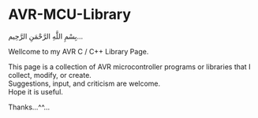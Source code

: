 # AVR-MCU-Library
بِسْمِ اللَّهِ الرَّحْمَنِ الرَّحِيم...  
  
Wellcome to my AVR C / C++ Library Page.  

This page is a collection of AVR microcontroller programs or libraries that I collect, modify, or create.  
Suggestions, input, and criticism are welcome.  
Hope it is useful.  
  
Thanks...^^...
